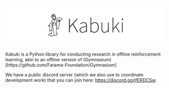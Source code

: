 <p align="center">
    <img src="kabuki-text.png" width="500px"/>
</p>
Kabuki is a Python library for conducting research in offline reinforcement learning, akin to an offline version of (Gymnasium)[https://github.com/Farama-Foundation/Gymnasium]

We have a public discord server (which we also use to coordinate development work) that you can join here: https://discord.gg/jfERDCSw. 


